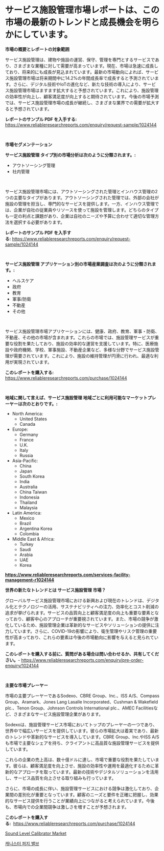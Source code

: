 <p><h1>サービス施設管理市場レポートは、この市場の最新のトレンドと成長機会を明らかにしています。</h1></p><p><strong>市場の概要とレポートの対象範囲</strong></p>
<p><p>サービス施設管理は、建物や施設の運営、保守、管理を専門とするサービスであり、さまざまな業種に対して需要が高まっています。現在、市場は急速に成長しており、将来的にも成長が見込まれています。最新の市場動向によれば、サービス施設管理市場は将来期間中に14.2%の年間成長率で成長すると予測されています。さらに、デジタル技術やIoTの進化など、新たな技術の導入により、サービス施設管理市場はますます拡大すると予想されています。これにより、施設管理の効率性が向上し、顧客満足度が向上すると期待されています。今後の市場予測では、サービス施設管理市場の成長が継続し、さまざまな業界での需要が拡大すると予想されています。</p></p>
<p><strong>レポートのサンプル PDF を入手する:</strong> <a href="https://www.reliableresearchreports.com/enquiry/request-sample/1024144">https://www.reliableresearchreports.com/enquiry/request-sample/1024144</a></p>
<p>&nbsp;</p>
<p><strong>市場セグメンテーション</strong></p>
<p><strong>サービス施設管理 タイプ別の市場分析は次のように分類されます。:</strong></p>
<p><ul><li>アウトソーシング管理</li><li>社内管理</li></ul></p>
<p>&nbsp;</p>
<p><p>サービス施設管理市場には、アウトソーシングされた管理とインハウス管理の2つの主要なタイプがあります。アウトソーシングされた管理では、外部の会社が施設の管理を担当し、専門的なサービスを提供します。一方、インハウス管理では、企業が自社の従業員やリソースを使って施設を管理します。どちらのタイプも一定の利点と課題があり、企業は自社のニーズや予算に合わせて適切な管理方法を選択する必要があります。</p></p>
<p><strong>レポートのサンプル PDF を入手する:</strong>&nbsp;<a href="https://www.reliableresearchreports.com/enquiry/request-sample/1024144">https://www.reliableresearchreports.com/enquiry/request-sample/1024144</a></p>
<p>&nbsp;</p>
<p><strong> サービス施設管理 アプリケーション別の市場産業調査は次のように分類されます。:</strong></p>
<p><ul><li>ヘルスケア</li><li>政府</li><li>教育</li><li>軍事/防衛</li><li>不動産</li><li>その他</li></ul></p>
<p>&nbsp;</p>
<p><p>サービス施設管理市場アプリケーションには、健康、政府、教育、軍事・防衛、不動産、その他の市場が含まれます。これらの市場では、施設管理サービスが重要な役割を果たしており、施設の効率的な運営を支援しています。特に、医療施設や政府機関、学校、軍事施設、不動産企業など、多様な分野でサービス施設管理が需要されています。これにより、施設の維持管理が円滑に行われ、最適な利用が実現されています。</p></p>
<p><strong>このレポートを購入する:</strong>&nbsp; <a href="https://www.reliableresearchreports.com/purchase/1024144">https://www.reliableresearchreports.com/purchase/1024144</a></p>
<p>&nbsp;</p>
<p><strong>地域に関して言えば、サービス施設管理 地域ごとに利用可能なマーケットプレーヤーは次のとおりです。:</strong></p>
<p><ul>
    <li>
        North America:
        <ul>
            <li>United States</li>
            <li>Canada</li>
        </ul>
    </li>
    <li>
        Europe:
        <ul>
            <li>Germany</li>
            <li>France</li>
            <li>U.K.</li>
            <li>Italy</li>
            <li>Russia</li>
        </ul>
    </li>
    <li>
        Asia-Pacific:
        <ul>
            <li>China</li>
            <li>Japan</li>
            <li>South Korea</li>
            <li>India</li>
            <li>Australia</li>
            <li>China Taiwan</li>
            <li>Indonesia</li>
            <li>Thailand</li>
            <li>Malaysia</li>
        </ul>
    </li>
    <li>
        Latin America:
        <ul>
            <li>Mexico</li>
            <li>Brazil</li>
            <li>Argentina Korea</li>
            <li>Colombia</li>
        </ul>
    </li>
    <li>
        Middle East & Africa:
        <ul>
            <li>Turkey</li>
            <li>Saudi</li>
            <li>Arabia</li>
            <li>UAE</li>
            <li>Korea</li>
        </ul>
    </li>
    </ul></p>
<p><strong><a href="https://www.reliableresearchreports.com/services-facility-management-r1024144">https://www.reliableresearchreports.com/services-facility-management-r1024144</a></strong>&nbsp;</p>
<p><strong>世界の新たなトレンドとは サービス施設管理 市場？</strong></p>
<p><p>グローバルサービス施設管理市場における新興および現在のトレンドは、デジタル化とテクノロジーの活用、サステナビリティへの注力、効率化とコスト削減の追求が挙げられます。サービスの品質向上と顧客満足度の向上も重要な要素となっており、顧客中心のアプローチが重要視されています。また、市場の競争が激化しているため、施設管理企業は革新的なサービスやソリューションの提供に注力しています。さらに、COVID-19の影響により、衛生管理やリスク管理の重要性が高まっており、これらの要素は今後の市場動向に影響を与えると見られています。</p></p>
<p><strong>このレポートを購入する前に、質問がある場合は問い合わせるか、共有してください。</strong>- <a href="https://www.reliableresearchreports.com/enquiry/pre-order-enquiry/1024144">https://www.reliableresearchreports.com/enquiry/pre-order-enquiry/1024144</a></p>
<p>&nbsp;</p>
<p><strong>主要な市場プレーヤー</strong></p>
<p><p>市場の主要プレーヤーであるSodexo、CBRE Group、Inc.、ISS A/S、Compass Group、Aramark、Jones Lang Lasalle Incorporated、Cushman & Wakefield plc.、Tenon Group、Johnson Controls International plc.、AMEC Facilitiesなど、さまざまなサービス施設管理企業があります。</p><p>Sodexoは、施設管理サービス市場においてトップのプレーヤーの一つであり、世界中で幅広いサービスを提供しています。彼らの市場拡大は着実であり、最新のトレンドや革新的なサービスを導入しています。CBRE Group、Inc.やISS A/Sも市場で主要なシェアを持ち、クライアントに高品質な施設管理サービスを提供しています。</p><p>これらの企業の売上高は、数十億ドルに達し、市場で重要な役割を果たしています。彼らは、顧客満足度を向上させ、施設の効率性や運用を最適化するために革新的なアプローチを取っています。最新の技術やデジタルソリューションを活用し、サービス品質を向上させる取り組みも行っています。</p><p>さらに、市場の成長に伴い、施設管理サービスにおける競争は激化しており、企業間の差別化が重要となっています。顧客のニーズと要件を正確に把握し、効果的なサービス提供を行うことが業績向上につながると考えられています。今後も、市場内での企業間競争は激しさを増すことが予想されます。</p></p>
<p><strong>このレポートを購入する:</strong>&nbsp;&nbsp;<a href="https://www.reliableresearchreports.com/purchase/1024144">https://www.reliableresearchreports.com/purchase/1024144</a></p>
<p><p><a href="https://shimmer-gardenia-37a.notion.site/Sound-Level-Calibrator-Market-Size-CAGR-Trends-2024-2030-5254476407f14f37a89909ad807778fe">Sound Level Calibrator Market</a></p><p><a href="https://github.com/laholand/Market-Research-Report-List-3/blob/main/401232621508.md">캐니스터 퍼지 밸브</a></p></p>
